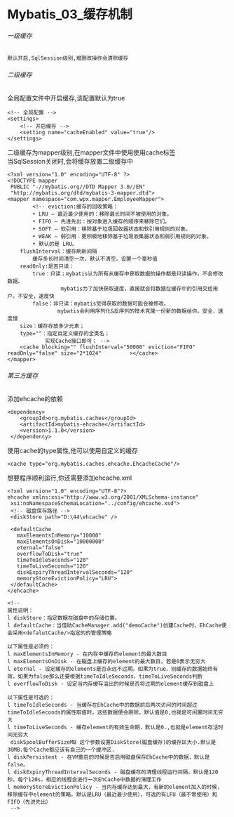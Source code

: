 # Mybatis_03_缓存机制

###### 一级缓存

	默认开启,SqlSession级别,增删改操作会清除缓存

###### 二级缓存

全局配置文件中开启缓存,该配置默认为true
	
	<!-- 全局配置 -->
	<settings>
		<!-- 开启缓存 -->
 		<setting name="cacheEnabled" value="true"/>
	</settings>
	
二级缓存为mapper级别,在mapper文件中使用使用cache标签<br>
当SqlSession关闭时,会将缓存放置二级缓存中
	
	<?xml version="1.0" encoding="UTF-8" ?>
	<!DOCTYPE mapper
	 PUBLIC "-//mybatis.org//DTD Mapper 3.0//EN"
	 "http://mybatis.org/dtd/mybatis-3-mapper.dtd">
	<mapper namespace="com.wpx.mapper.EmployeeMapper">
			<!-- eviction:缓存的回收策略：
			• LRU – 最近最少使用的：移除最长时间不被使用的对象。
			• FIFO – 先进先出：按对象进入缓存的顺序来移除它们。
			• SOFT – 软引用：移除基于垃圾回收器状态和软引用规则的对象。
			• WEAK – 弱引用：更积极地移除基于垃圾收集器状态和弱引用规则的对象。
			• 默认的是 LRU。
		flushInterval：缓存刷新间隔
			缓存多长时间清空一次，默认不清空，设置一个毫秒值
		readOnly:是否只读：
			true：只读；mybatis认为所有从缓存中获取数据的操作都是只读操作，不会修改数据。
					 mybatis为了加快获取速度，直接就会将数据在缓存中的引用交给用户。不安全，速度快
			false：非只读：mybatis觉得获取的数据可能会被修改。
					mybatis会利用序列化&反序列的技术克隆一份新的数据给你。安全，速度慢
		size：缓存存放多少元素；
		type=""：指定自定义缓存的全类名；
				实现Cache接口即可； -->
		<cache blocking="" flushInterval="50000" eviction="FIFO" readOnly="false" size="2*1024" 		></cache>
	</mapper>
	
	
###### 第三方缓存
	
添加ehcache的依赖
	
	<dependency>
	    <groupId>org.mybatis.caches</groupId>
	    <artifactId>mybatis-ehcache</artifactId>
	    <version>1.1.0</version>
     </dependency>

使用cache的type属性,他可以使用自定义的缓存
	
	<cache type="org.mybatis.caches.ehcache.EhcacheCache"/>

想要程序顺利运行,你还需要添加ehcache.xml

	<?xml version="1.0" encoding="UTF-8"?>
	ehcache xmlns:xsi="http://www.w3.org/2001/XMLSchema-instance"
	 xsi:noNamespaceSchemaLocation="../config/ehcache.xsd">
	 <!-- 磁盘保存路径 -->
	 <diskStore path="D:\44\ehcache" />
	 
	 <defaultCache 
	   maxElementsInMemory="10000" 
	   maxElementsOnDisk="10000000"
	   eternal="false" 
	   overflowToDisk="true" 
	   timeToIdleSeconds="120"
	   timeToLiveSeconds="120" 
	   diskExpiryThreadIntervalSeconds="120"
	   memoryStoreEvictionPolicy="LRU">
	 </defaultCache>
	</ehcache>
	 
	<!-- 
	属性说明：
	l diskStore：指定数据在磁盘中的存储位置。
	l defaultCache：当借助CacheManager.add("demoCache")创建Cache时，EhCache便会采用<defalutCache/>指定的的管理策略
	 
	以下属性是必须的：
	l maxElementsInMemory - 在内存中缓存的element的最大数目 
	l maxElementsOnDisk - 在磁盘上缓存的element的最大数目，若是0表示无穷大
	l eternal - 设定缓存的elements是否永远不过期。如果为true，则缓存的数据始终有效，如果为false那么还要根据timeToIdleSeconds，timeToLiveSeconds判断
	l overflowToDisk - 设定当内存缓存溢出的时候是否将过期的element缓存到磁盘上
	 
	以下属性是可选的：
	l timeToIdleSeconds - 当缓存在EhCache中的数据前后两次访问的时间超过timeToIdleSeconds的属性取值时，这些数据便会删除，默认值是0,也就是可闲置时间无穷大
	l timeToLiveSeconds - 缓存element的有效生命期，默认是0.,也就是element存活时间无穷大
	 diskSpoolBufferSizeMB 这个参数设置DiskStore(磁盘缓存)的缓存区大小.默认是30MB.每个Cache都应该有自己的一个缓冲区.
	l diskPersistent - 在VM重启的时候是否启用磁盘保存EhCache中的数据，默认是false。
	l diskExpiryThreadIntervalSeconds - 磁盘缓存的清理线程运行间隔，默认是120秒。每个120s，相应的线程会进行一次EhCache中数据的清理工作
	l memoryStoreEvictionPolicy - 当内存缓存达到最大，有新的element加入的时候， 移除缓存中element的策略。默认是LRU（最近最少使用），可选的有LFU（最不常使用）和FIFO（先进先出）
	 -->
	